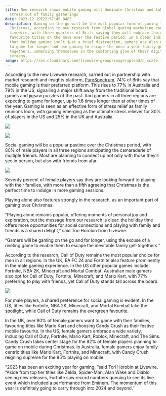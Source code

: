 ```yaml
---
title: New research shows mobile gaming will dominate Christmas and takes the
  stress out of family gatherings
date: 2023-12-19T22:57:45.048Z
description: Gaming on the go will be the most popular form of gaming this
  Christmas, according to new research from global gaming marketing company
  Livewire, with three quarters of Brits saying they will embrace their
  favourite titles on the move over the festive period. In a clear indication
  that holiday gaming isn’t just a brief distraction, gamers are also expecting
  to game for longer and use gaming to escape the once a year family get
  togethers, immersing themselves in the comforting glow of their digital
  screens.
image: https://res.cloudinary.com/livewire-group/image/upload/c_scale,f_auto,q_auto/v1703026901/1_kehzgp.png
---
```

According to the new Livewire research, carried out in partnership with market research and insights platform, [PureSpectrum](http://www.purespectrum.com), 74% of Brits say that mobile gaming is their preferred platform. This rises to 77% in Australia and 79% in the US, signalling a major shift away from the traditional board games and jigsaw puzzles of the past. And gamers in all three regions are expecting to game for longer, up to 1.6 times longer than at other times of the year. Gaming is seen as an effective form of stress relief as family reunions loom, with gaming emerging as the ultimate stress reliever for 30% of players in the US and 25% in the UK and Australia.

![](https://res.cloudinary.com/livewire-group/image/upload/c_scale,f_auto,q_auto/v1703026899/2_caeibf.png)

![](https://res.cloudinary.com/livewire-group/image/upload/c_scale,f_auto,q_auto/v1703026899/5_qhlrzh.png)

Social gaming will be a popular pastime over the Christmas period, with 80% of male players in all three regions anticipating the camaraderie of multiple friends. Most are planning to connect up not only with those they’ll see in person, but also with friends from afar.

![](https://res.cloudinary.com/livewire-group/image/upload/c_scale,f_auto,q_auto/v1703026899/3_scvhaa.png)

Seventy percent of female players say they are looking forward to playing with their families, with more than a fifth agreeing that Christmas is the perfect time to indulge in more gaming sessions.

Playing alone also features strongly in the research, as an important part of gaming over Christmas.

“Playing alone remains popular, offering moments of personal joy and exploration, but the message from our research is clear: the holiday time offers more opportunities for social connections and playing with family and friends is a shared delight,” said Tori Horobin from Livewire.

“Gamers will be gaming on the go and for longer, using the excuse of a riveting game to enable them to escape the inevitable family get-togethers.”

According to the research, Call of Duty remains the most popular choice for men in all regions. In the UK, EA FC 24 and Fortnite also feature prominently in the male gaming experience. In the US other popular games include Fortnite, NBA 2K, Minecraft and Mortal Combat. Australian male gamers also opt for Call of Duty, Fortnite, Minecraft, and Mario Kart, with 77% preferring to play with friends, yet Call of Duty stands tall across the board.

![](https://res.cloudinary.com/livewire-group/image/upload/c_scale,f_auto,q_auto/v1703026899/4_tioh8n.png)

For male players, a shared preference for social gaming is evident. In the US, titles like Fortnite, NBA 2K, Minecraft, and Mortal Kombat take the spotlight, while Call of Duty remains the evergreen favourite. 

In the UK, over 90% of female gamers want to game with their families, favouring titles like Mario Kart and choosing Candy Crush as their festive mobile favourite. In the US, female gamers embrace a wide variety, including Call of Duty, Fortnite, Mario Kart, Roblox, Minecraft, and The Sims. Candy Crush takes center stage for the 82% of female players planning to game on mobile during Christmas. In Australia, female gamers enjoy family-centric titles like Mario Kart, Fortnite, and Minecraft, with Candy Crush reigning supreme for the 85% playing on mobile. 

“2023 has been an exciting year for gaming, “said Tori Horobin at Livewire. “Aside from top tier titles like Zelda, Spider-Man, Alan Wake and Diablo seeing new releases, Fortnite saw record numbers queuing to see its live event which included a performance from Eminem. The momentum of this year is definitely going to carry through into 2024 and beyond.”